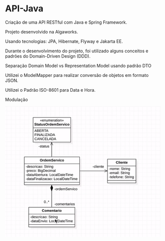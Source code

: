 # API-Java
Criação de uma API RESTful com Java e Spring Framework.

Projeto desenvolvido na Algaworks. 

Usando tecnologias: JPA, Hibernate, Flyway e Jakarta EE.

Durante o desenvolvimento do projeto, foi utilizado alguns conceitos e padrões do Domain-Driven Design (DDD).

Separação Domain Model vs Representation Model usando padrão DTO

Utilizei o ModelMapper para realizar conversão de objetos em formato JSON.

Utilizei o Padrão ISO-8601 para Data e Hora.

Modulação

![imagem](Modulacao.PNG)
